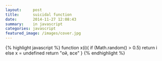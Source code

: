 ```yaml
---
layout:     post
title:      suicidal function
date:       2014-11-27 12:08:43
summary:    in javascript
categories: javascript
featured_image: /images/cover.jpg
---
```


{% highlight javascript %}
  function x(i){
    if (Math.random() > 0.5)
      return i
    else
      x = undefined
      return "ой, все"
  }
{% endhighlight %}